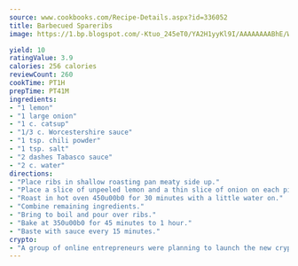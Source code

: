 ```yaml
---
source: www.cookbooks.com/Recipe-Details.aspx?id=336052
title: Barbecued Spareribs
image: https://1.bp.blogspot.com/-Ktuo_245eT0/YA2H1yyKl9I/AAAAAAAABhE/WMoqSq2tWOcgMkPaLYZ-49h8pVDUUwFCQCLcBGAsYHQ/s307/5.png

yield: 10
ratingValue: 3.9
calories: 256 calories
reviewCount: 260
cookTime: PT1H
prepTime: PT41M
ingredients:
- "1 lemon"
- "1 large onion"
- "1 c. catsup"
- "1/3 c. Worcestershire sauce"
- "1 tsp. chili powder"
- "1 tsp. salt"
- "2 dashes Tabasco sauce"
- "2 c. water"
directions:
- "Place ribs in shallow roasting pan meaty side up."
- "Place a slice of unpeeled lemon and a thin slice of onion on each piece of meat."
- "Roast in hot oven 450u00b0 for 30 minutes with a little water on."
- "Combine remaining ingredients."
- "Bring to boil and pour over ribs."
- "Bake at 350u00b0 for 45 minutes to 1 hour."
- "Baste with sauce every 15 minutes."
crypto:
- "A group of online entrepreneurs were planning to launch the new cryptocurrency on Thursday."
---
```


